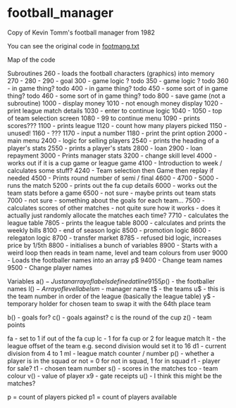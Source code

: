 # football_manager
Copy of Kevin Tomm's football manager from 1982

You can see the original code in [footmang.txt](footmang.txt)

Map of the code

Subroutines
260 - loads the football characters (graphics) into memory  
270 - 
280 - 
290 - goal
300 - game logic ? todo
350 - game logic ? todo
360 - in game thing? todo
400 - in game thing? todo
450 - some sort of in game thing? todo
460 - some sort of in game thing? todo
800 - save game (not a subroutine)
1000 - display money 
1010 - not enough money display
1020 - print league match details
1030 - enter to continue logic
1040 - 
1050 - top of team selection screen
1080 - 99 to continue menu
1090 - prints scores???
1100 - prints league
1120 - count how many players picked
1150 - unused!
1160 - ???
1170 - input a number
1180 - print the print option
2000 - main menu
2400 - logic for selling players
2540 - prints the heading of a player's stats
2550 - prints a player's stats
2800 - loan 
2900 - loan repayment
3000 - Prints manager stats
3200 - change skill level
4000 - works out if it is a cup game or league game
4100 - Introduction to week / calculates some stuff?
4240 - Team selection then Game then replay if needed
4500 - Prints round number of semi / final
4600 - 
4700 - 
5000 - runs the match
5200 - prints out the fa cup details
6000 - works out the team stats before a game
6500 - not sure - maybe prints out team stats
7000 - not sure - something about the goals for each team...
7500 - calculates scores of other matches - not quite sure how it works - does it actually just randomly allocate the matches each time?
7710 - calculates the league table
7805 - prints the league table 
8000 - calculates and prints the weekly bills
8100 - end of season logic
8500 - promotion logic
8600 - relegaton logic
8700 - transfer market
8785 - refused bid logic, increases price by 1/5th
8800 - initialises a bunch of variables
8900 - Starts with a weird loop then reads in team name, level and team colours from user
9000 - Loads the footballer names into an array p$
9400 - Change team names
9500 - Change player names

Variables
a$() - Just an array of labels defined at line 9155
p$() - the footballer names
l$() - Array of level labels
m$ - manager name
t$ - the teams
u$ - this is the team number in order of the league (basically the league table)
y$ - temporary holder for chosen team to swap it with the 64th place team

b() - goals for?
c() - goals against?
c is the round of the cup
z() - team points

fa - set to 1 if out of the fa cup
lc - 1 for fa cup or 2 for league match
lt - the league offset of the team e.g. second division would set it to 16
d1 - current division from 4 to 1
ml - league match counter / number
p() - whether a player is in the squad or not = 0 for not in squad, 1 for in squad
r1 - player for sale?
t1 - chosen team number
s() - scores in the matches 
tco - team colour
v() - value of player
x9 - gate receipts
u() - I think this might be the matches?

p = count of players picked
p1 = count of players available
